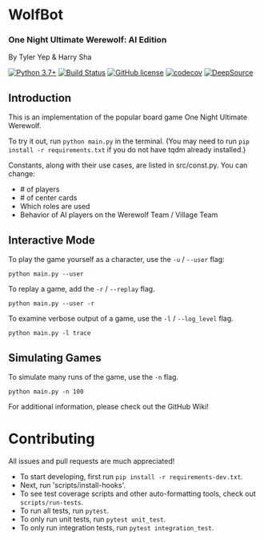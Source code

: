 # WolfBot
### One Night Ultimate Werewolf: AI Edition
By Tyler Yep & Harry Sha

[![Python 3.7+](https://img.shields.io/badge/python-3.7+-blue.svg)](https://www.python.org/downloads/release/python-370/)
[![Build Status](https://travis-ci.org/TylerYep/wolfbot.svg?branch=master)](https://travis-ci.org/TylerYep/wolfbot)
[![GitHub license](https://img.shields.io/github/license/TylerYep/wolfbot)](https://github.com/TylerYep/wolfbot/blob/master/LICENSE)
[![codecov](https://codecov.io/gh/TylerYep/wolfbot/branch/master/graph/badge.svg)](https://codecov.io/gh/TylerYep/wolfbot)
[![DeepSource](https://static.deepsource.io/deepsource-badge-light-mini.svg)](https://deepsource.io/gh/TylerYep/wolfbot/?ref=repository-badge)

## Introduction
This is an implementation of the popular board game One Night Ultimate Werewolf.

To try it out, run `python main.py` in the terminal.
(You may need to run `pip install -r requirements.txt` if you do not have tqdm already installed.)

Constants, along with their use cases, are listed in src/const.py. You can change:
- \# of players
- \# of center cards
- Which roles are used
- Behavior of AI players on the Werewolf Team / Village Team

## Interactive Mode
To play the game yourself as a character, use the `-u` / `--user` flag:
```
python main.py --user
```

To replay a game, add the `-r` / `--replay` flag.
```
python main.py --user -r
```

To examine verbose output of a game, use the `-l` / `--log_level` flag.
```
python main.py -l trace
```

## Simulating Games
To simulate many runs of the game, use the `-n` flag.
```
python main.py -n 100
```

For additional information, please check out the GitHub Wiki!


# Contributing
All issues and pull requests are much appreciated!

- To start developing, first run `pip install -r requirements-dev.txt`.
- Next, run 'scripts/install-hooks'.
- To see test coverage scripts and other auto-formatting tools, check out `scripts/run-tests`.
- To run all tests, run `pytest`.
- To only run unit tests, run `pytest unit_test`.
- To only run integration tests, run `pytest integration_test`.
